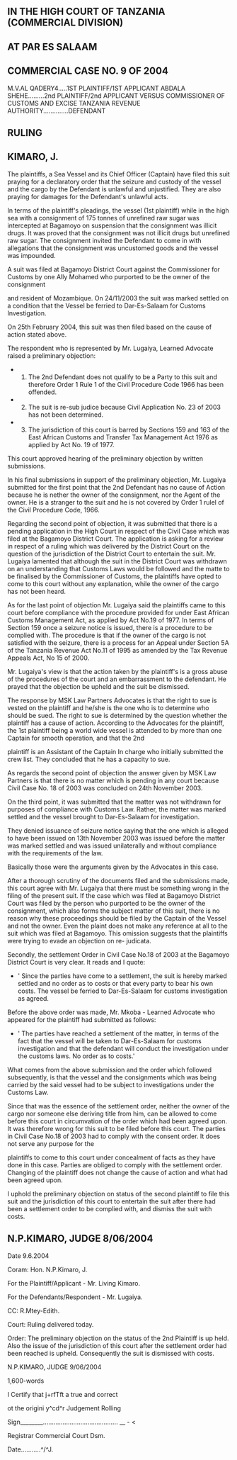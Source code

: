 ## IN THE HIGH COURT OF TANZANIA (COMMERCIAL DIVISION)

## AT PAR ES SALAAM

## COMMERCIAL CASE NO. 9 OF 2004

M.V.AL QADERY4.....1ST PLAINTIFF/1ST APPLICANT ABDALA SHEHE.........2nd PLAINTIFF/2nd APPLICANT VERSUS COMMISSIONER OF CUSTOMS AND EXCISE TANZANIA REVENUE AUTHORITY..............DEFENDANT

## RULING

## KIMARO, J.

The plaintiffs, a Sea Vessel and its Chief Officer (Captain) have filed this suit praying for a declaratory order that the seizure and custody of the vessel and the cargo by the Defendant is unlawful and unjustified. They are also praying for damages for the Defendant's unlawful acts.

In terms of the plaintiff's pleadings, the vessel (1st plaintiff) while in the high sea with a consignment of 175 tonnes of unrefined raw sugar was intercepted at Bagamoyo on suspension that the consignment was illicit drugs. It was proved that the consignment was not illicit drugs but unrefined raw sugar. The consignment invited the Defendant to come in with allegations that the consignment was uncustomed goods and the vessel was impounded.

A suit was filed at Bagamoyo District Court against the Commissioner for Customs by one Ally Mohamed who purported to be the owner of the consignment

and resident of Mozambique. On 24/11/2003 the suit was marked settled on a condition that the Vessel be ferried to Dar-Es-Salaam for Customs Investigation.

On 25th February 2004, this suit was then filed based on the cause of action stated above.

The respondent who is represented by Mr. Lugaiya, Learned Advocate raised a preliminary objection:

- 1. The 2nd Defendant does not qualify to be a Party to this suit and therefore Order 1 Rule 1 of the Civil Procedure Code 1966 has been offended.
- 2. The suit is re-sub judice because Civil Application No. 23 of 2003 has not been determined.
- 3. The jurisdiction of this court is barred by Sections 159 and 163 of the East African Customs and Transfer Tax Management Act 1976 as applied by Act No. 19 of 1977.

This court approved hearing of the preliminary objection by written submissions.

In his final submissions in support of the preliminary objection, Mr. Lugaiya submitted for the first point that the 2nd Defendant has no cause of Action because he is nether the owner of the consignment, nor the Agent of the owner. He is a stranger to the suit and he is not covered by Order 1 rulel of the Civil Procedure Code, 1966.

Regarding the second point of objection, it was submitted that there is a pending application in the High Court in respect of the Civil Case which was filed at the Bagamoyo District Court. The application is asking for a review in respect of a ruling which was delivered by the District Court on the question of the jurisdiction of the District Court to entertain the suit. Mr. Lugaiya lamented that although the suit in the District Court was withdrawn on an understanding that Customs Laws would be followed and the matte to be finalised by the Commissioner of Customs, the plaintiffs have opted to come to this court without any explanation, while the owner of the cargo has not been heard.

As for the last point of objection Mr. Lugaiya said the plaintiffs came to this court before compliance with the procedure provided for under East African Customs Management Act, as applied by Act No.19 of 1977. In terms of Section 159 once a seizure notice is issued, there is a procedure to be complied with. The procedure is that if the owner of the cargo is not satisfied with the seizure, there is a process for an Appeal under Section 5A of the Tanzania Revenue Act No.11 of 1995 as amended by the Tax Revenue Appeals Act, No 15 of 2000.

Mr. Lugaiya's view is that the action taken by the plaintiff's is a gross abuse of the procedures of the court and an embarrassment to the defendant. He prayed that the objection be upheld and the suit be dismissed.

The response by MSK Law Partners Advocates is that the right to sue is vested on the plaintiff and he/she is the one who is to determine who should be sued. The right to sue is determined by the question whether the plaintiff has a cause of action. According to the Advocates for the plaintiff, the 1st plaintiff being a world wide vessel is attended to by more than one Captain for smooth operation, and that the 2nd

plaintiff is an Assistant of the Captain In charge who initially submitted the crew list. They concluded that he has a capacity to sue.

As regards the second point of objection the answer given by MSK Law Partners is that there is no matter which is pending in any court because Civil Case No. 18 of 2003 was concluded on 24th November 2003.

On the third point, it was submitted that the matter was not withdrawn for purposes of compliance with Customs Law. Rather, the matter was marked settled and the vessel brought to Dar-Es-Salaam for investigation.

They denied issuance of seizure notice saying that the one which is alleged to have been issued on 13th November 2003 was issued before the matter was marked settled and was issued unilaterally and without compliance with the requirements of the law.

Basically those were the arguments given by the Advocates in this case.

After a thorough scrutiny of the documents filed and the submissions made, this court agree with Mr. Lugaiya that there must be something wrong in the filing of the present suit. If the case which was filed at Bagamoyo District Court was filed by the person who purported to be the owner of the consignment, which also forms the subject matter of this suit, there is no reason why these proceedings should be filed by the Captain of the Vessel and not the owner. Even the plaint does not make any reference at all to the suit which was filed at Bagamoyo. This omission suggests that the plaintiffs were trying to evade an objection on re- judicata.

Secondly, the settlement Order in Civil Case No.18 of 2003 at the Bagamoyo District Court is very clear. It reads and I quote:

- ' Since the parties have come to a settlement, the suit is hereby marked settled and no order as to costs or that every party to bear his own costs. The vessel be ferried to Dar-Es-Salaam for customs investigation as agreed.

<!-- formula-not-decoded -->

Before the above order was made, Mr. Mkoba - Learned Advocate who appeared for the plaintiff had submitted as follows:

- ' The parties have reached a settlement of the matter, in terms of the fact that the vessel will be taken to Dar-Es-Salaam for customs investigation and that the defendant will conduct the investigation under the customs laws. No order as to costs.'

What comes from the above submission and the order which followed subsequently, is that the vessel and the consignments which was being carried by the said vessel had to be subject to investigations under the Customs Law.

Since that was the essence of the settlement order, neither the owner of the cargo nor someone else deriving title from him, can be allowed to come before this court in circumvation of the order which had been agreed upon. It was therefore wrong for this suit to be filed before this court. The parties in Civil Case No.18 of 2003 had to comply with the consent order. It does not serve any purpose for the

plaintiffs to come to this court under concealment of facts as they have done in this case. Parties are obliged to comply with the settlement order. Changing of the plaintiff does not change the cause of action and what had been agreed upon.

I uphold the preliminary objection on status of the second plaintiff to file this suit and the jurisdiction of this court to entertain the suit after there had been a settlement order to be complied with, and dismiss the suit with costs.

## N.P.KIMARO, JUDGE 8/06/2004

Date 9.6.2004

Coram: Hon. N.P.Kimaro, J.

For the Plaintiff/Applicant - Mr. Living Kimaro.

For the Defendants/Respondent - Mr. Lugaiya.

CC: R.Mtey-Edith.

Court: Ruling delivered today.

Order: The preliminary objection on the status of the 2nd Plaintiff is up held. Also the issue of the jurisdiction of this court after the settlement order had been reached is upheld. Consequently the suit is dismissed with costs.

N.P.KIMARO, JUDGE 9/06/2004

1,600-words

I Certify that j+rfTft a true and correct

ot the origini y^cd^r Judgement Rolling

Sign\_\_\_\_\_\_\_\_.......................................... \_\_ - &lt;

Registrar Commercial Court Dsm.

Date...........^/^J.